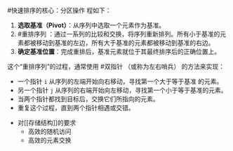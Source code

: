 #快速排序的核心：分区操作 程如下：
1.  **选取基准（Pivot）**：从序列中选取一个元素作为基准。
2.  #重排序列 ：通过一系列的比较和交换，将序列重新排列。所有小于基准的元素都被移动到基准的左边，所有大于基准的元素都被移动到基准的右边。
3.  **确定基准位置**：完成重排后，基准元素就位于其最终排序后的正确位置上。

这个“重排序列”的过程，通常使用 #双指针 （或称为左右哨兵） 的方法来实现：
*   一个指针 `i` 从序列的左端开始向右移动，寻找第一个大于等于基准 的元素。
*   另一个指针 `j` 从序列的右端开始向左移动，寻找第一个小于等于基准的元素。
*   当两个指针都找到目标后，交换它们所指向的元素。
*   重复这个过程，直到两个指针相遇或交错。

- 对[[存储结构]]的要求 
	- 高效的随机访问
	- 高效的元素交换 